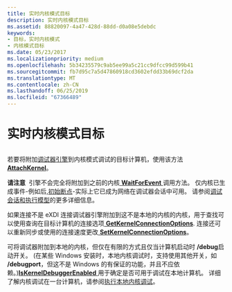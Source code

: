 ```yaml
---
title: 实时内核模式目标
description: 实时内核模式目标
ms.assetid: 88820097-4a47-428d-88dd-d0a08e5debdc
keywords:
- 目标，实时内核模式
- 内核模式目标
ms.date: 05/23/2017
ms.localizationpriority: medium
ms.openlocfilehash: 5b34235579c9ab5ee99a5c21cc9dfcc99d599b41
ms.sourcegitcommit: fb7d95c7a5d47860918cd3602efdd33b69dcf2da
ms.translationtype: MT
ms.contentlocale: zh-CN
ms.lasthandoff: 06/25/2019
ms.locfileid: "67366489"
---
```

# <a name="live-kernel-mode-targets"></a>实时内核模式目标


## <span id="ddk_live_kernel_mode_targets_dbx"></span><span id="DDK_LIVE_KERNEL_MODE_TARGETS_DBX"></span>


若要将附加[调试器引擎](introduction.md#debugger-engine)到内核模式调试的目标计算机，使用该方法[ **AttachKernel**](https://docs.microsoft.com/windows-hardware/drivers/ddi/content/dbgeng/nf-dbgeng-idebugclient5-attachkernel)。

**请注意**  引擎不会完全将附加到之前的内核[ **WaitForEvent** ](https://docs.microsoft.com/windows-hardware/drivers/ddi/content/dbgeng/nf-dbgeng-idebugcontrol3-waitforevent)调用方法。 仅内核已生成事件-例如后,[初始断点](initial-breakpoint.md)-实际上它已成为网络在调试器会话中可用。 请参阅[调试会话和执行模型](debugging-session-and-execution-model.md)的更多详细信息。

 

如果连接不是 eXDI 连接调试器引擎附加到这不是本地的内核的内核，用于查找可以使用查询在目标计算机的连接选项[ **GetKernelConnectionOptions**](https://docs.microsoft.com/windows-hardware/drivers/ddi/content/dbgeng/nf-dbgeng-idebugclient5-getkernelconnectionoptions). 连接还可以重新同步或使用的连接速度更改[ **SetKernelConnectionOptions**](https://docs.microsoft.com/windows-hardware/drivers/ddi/content/dbgeng/nf-dbgeng-idebugclient5-setkernelconnectionoptions)。

可将调试器附加到本地的内核，但仅在有限的方式且仅当计算机启动时 **/debug**启动开关。 (在某些 Windows 安装时，本地内核调试时，支持使用其他开关，如 **/debugport**，但这不是 Windows 的有保证的功能，并且不应依赖。)[**IsKernelDebuggerEnabled** ](https://docs.microsoft.com/windows-hardware/drivers/ddi/content/dbgeng/nf-dbgeng-idebugclient5-iskerneldebuggerenabled)用于确定是否可用于调试在本地计算机。 详细了解内核调试在一台计算机，请参阅[执行本地内核调试](performing-local-kernel-debugging.md)。

 

 






